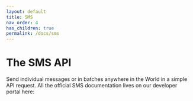 ```yaml
---
layout: default
title: SMS
nav_order: 4
has_children: true
permalink: /docs/sms
---
```


# The SMS API

Send individual messages or in batches anywhere in the World in a simple API request.
All the official SMS documentation lives on our developer portal here: [](https://developer.8x8.com/connect/reference/getting-started-with-sms-api)
